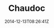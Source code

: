 ---
title: "Chaudoc"
date: 2014-12-13T08:26:41Z
draft: false
description: ""
hasGallery: true
type: post
region: "Asia (Southeast)"
country: "Vietnam"
thumbnail: "chaudoc-3.jpg"
---